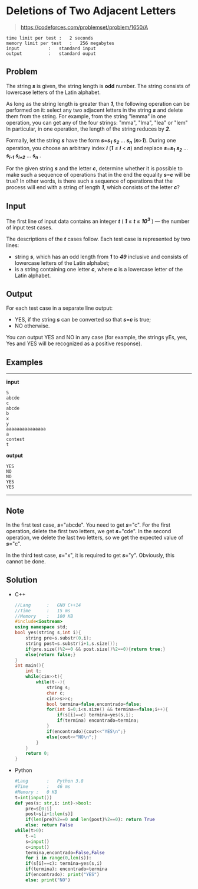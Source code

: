 # Deletions of Two Adjacent Letters

> https://codeforces.com/problemset/problem/1650/A

```
time limit per test	:	2 seconds
memory limit per test	:	256 megabytes
input			:	standard input
output			:	standard ouput
```

## Problem

The string ***s*** is given, the string length is **odd** number. The string consists of lowercase letters of the Latin alphabet.

As long as the string length is greater than ***1***, the following operation can be performed on it: select any two adjacent letters in the string ***s*** and delete them from the string. For example, from the string "lemma" in one operation, you can get any of the four strings: "mma", "lma", "lea" or "lem" In particular, in one operation, the length of the string reduces by ***2***.

Formally, let the string ***s*** have the form ***s***=***s<sub>1</sub>*** ***s<sub>2</sub>*** … ***s<sub>n</sub>*** (***n***>***1***). During one operation, you choose an arbitrary index ***i*** (***1*** ≤ ***i*** < ***n***) and replace ***s***=***s<sub>1</sub>*** ***s<sub>2</sub>*** … ***s<sub>i-1</sub>*** ***s<sub>i+2</sbu>*** … ***s<sub>n</sub>*** .

For the given string ***s*** and the letter ***c***, determine whether it is possible to make such a sequence of operations that in the end the equality ***s***=***c*** will be true? In other words, is there such a sequence of operations that the process will end with a string of length ***1***, which consists of the letter ***c***?

## Input

The first line of input data contains an integer ***t*** ( ***1*** ≤ ***t*** ≤ ***10<sup>3</sup>*** ) — the number of input test cases.

The descriptions of the ***t*** cases follow. Each test case is represented by two lines:

* string ***s***, which has an odd length from ***1*** to ***49*** inclusive and consists of lowercase letters of the Latin alphabet;
* is a string containing one letter ***c***, where ***c*** is a lowercase letter of the Latin alphabet.

## Output

For each test case in a separate line output:

* YES, if the string ***s*** can be converted so that ***s***=***c*** is true;
* NO otherwise.

You can output YES and NO in any case (for example, the strings yEs, yes, Yes and YES will be recognized as a positive response).

## Examples

---
**input**
```
5
abcde
c
abcde
b
x
y
aaaaaaaaaaaaaaa
a
contest
t
```
**output**
```
YES
NO
NO
YES
YES
```
---

## Note

In the first test case, ***s***="abcde". You need to get ***s***="c". For the first operation, delete the first two letters, we get ***s***="cde". In the second operation, we delete the last two letters, so we get the expected value of ***s***="c".

In the third test case, ***s***="x", it is required to get ***s***="y". Obviously, this cannot be done.

## Solution

* C++

	```c++
	//Lang		:	GNU C++14
	//Time		:	15 ms
	//Memory	:	100 KB
	#include<iostream>
	using namespace std;
	bool yes(string s,int i){
		string pre=s.substr(0,i);
		string post=s.substr(i+1,s.size());
		if(pre.size()%2==0 && post.size()%2==0){return true;}
		else{return false;}
	}
	int main(){
		int t;
		while(cin>>t){
			while(t--){
				string s;
				char c;
				cin>>s>>c;
				bool termina=false,encontrado=false;
				for(int i=0;i<s.size() && termina==false;i++){
					if(s[i]==c) termina=yes(s,i);
					if(termina) encontrado=termina;
				}
				if(encontrado){cout<<"YES\n";}
				else{cout<<"NO\n";}
			}
		}
		return 0;
	}
	```

* Python

	```py
	#Lang		:	Python 3.8
	#Time		:	46 ms
	#Memory	:	0 KB
	t=int(input())
	def yes(s: str,i: int)->bool:
	    pre=s[0:i]
	    post=s[i+1:len(s)]
	    if(len(pre)%2==0 and len(post)%2==0): return True
	    else: return False
	while(t>0):
	    t-=1
	    s=input()
	    c=input()
	    termina,encontrado=False,False
	    for i in range(0,len(s)):
		if(s[i]==c): termina=yes(s,i)
		if(termina): encontrado=termina
	    if(encontrado): print("YES")
	    else: print("NO")
	```
